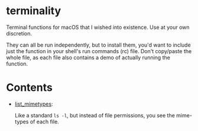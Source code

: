 # terminality
Terminal functions for macOS that I wished into existence. Use at your own discretion.

They can all be run independently, but to install them, you'd want to include just the function
in your shell's run commands (rc) file. Don't copy/paste the whole file, as each file also contains
a demo of actually running the function.

# Contents

 - [list_mimetypes](list_mimetypes.sh):

    Like a standard `ls -l`, but instead of file permissions, you see the mime-types of
    each file.
